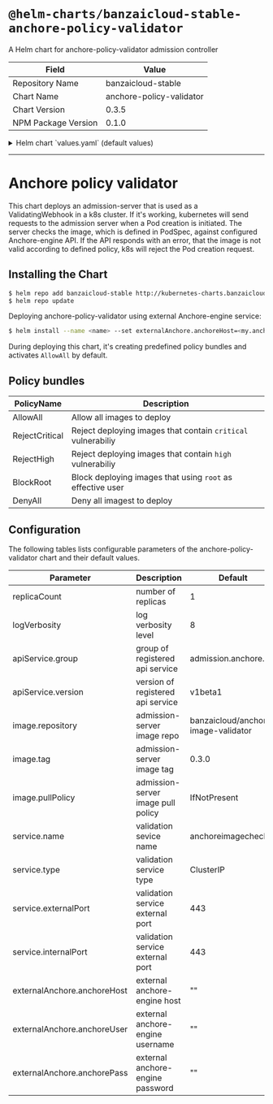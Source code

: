 # `@helm-charts/banzaicloud-stable-anchore-policy-validator`

A Helm chart for anchore-policy-validator admission controller

| Field               | Value                    |
| ------------------- | ------------------------ |
| Repository Name     | banzaicloud-stable       |
| Chart Name          | anchore-policy-validator |
| Chart Version       | 0.3.5                    |
| NPM Package Version | 0.1.0                    |

<details>

<summary>Helm chart `values.yaml` (default values)</summary>

```yaml
replicaCount: 1
logVerbosity: 1
apiService:
  group: admission.anchore.io
  version: v1beta1
image:
  repository: banzaicloud/anchore-image-validator
  tag: 0.3.2
  pullPolicy: IfNotPresent
service:
  name: anchoreimagecheck
  type: ClusterIP
  externalPort: 443
  internalPort: 8443
externalAnchore:
  anchoreHost: ''
  anchoreUser: ''
  anchorePass: ''
resources: {}

## Node selector
## ref: https://kubernetes.io/docs/concepts/configuration/assign-pod-node/#nodeselector
nodeSelector: {}

## Affinity
## ref: https://kubernetes.io/docs/concepts/configuration/assign-pod-node/#affinity-and-anti-affinity
affinity: {}

## Tolerations
## ref: https://kubernetes.io/docs/concepts/configuration/taint-and-toleration/
tolerations: []
```

</details>

---

# Anchore policy validator

This chart deploys an admission-server that is used as a ValidatingWebhook in a k8s cluster. If it's working, kubernetes will send requests to the admission server when a Pod creation is initiated. The server checks the image, which is defined in PodSpec, against configured Anchore-engine API. If the API responds with an error, that the image is not valid according to defined policy, k8s will reject the Pod creation request.

## Installing the Chart

```bash
$ helm repo add banzaicloud-stable http://kubernetes-charts.banzaicloud.com/branch/master
$ helm repo update
```

Deploying anchore-policy-validator using external Anchore-engine service:

```bash
$ helm install --name <name> --set externalAnchore.anchoreHost=<my.anchore.host>  --set externalAnchore.anchoreUser=<username> -set externalAnchore.anchorePass=<password> banzaicloud-stable/anchore-policy-validator
```

During deploying this chart, it's creating predefined policy bundles and activates `AllowAll` by default.

## Policy bundles

| PolicyName     | Description                                                  |
| -------------- | ------------------------------------------------------------ |
| AllowAll       | Allow all images to deploy                                   |
| RejectCritical | Reject deploying images that contain `critical` vulnerabiliy |
| RejectHigh     | Reject deploying images that contain `high` vulnerabiliy     |
| BlockRoot      | Block deploying images that using `root` as effective user   |
| DenyAll        | Deny all imagest to deploy                                   |

## Configuration

The following tables lists configurable parameters of the anchore-policy-validator chart and their default values.

| Parameter                   | Description                        | Default                             |
| --------------------------- | ---------------------------------- | ----------------------------------- |
| replicaCount                | number of replicas                 | 1                                   |
| logVerbosity                | log verbosity level                | 8                                   |
| apiService.group            | group of registered api service    | admission.anchore.io                |
| apiService.version          | version of registered api service  | v1beta1                             |
| image.repository            | admission-server image repo        | banzaicloud/anchore-image-validator |
| image.tag                   | admission-server image tag         | 0.3.0                               |
| image.pullPolicy            | admission-server image pull policy | IfNotPresent                        |
| service.name                | validation sevice name             | anchoreimagecheck                   |
| service.type                | validation service type            | ClusterIP                           |
| service.externalPort        | validation service external port   | 443                                 |
| service.internalPort        | validation service external port   | 443                                 |
| externalAnchore.anchoreHost | external anchore-engine host       | ""                                  |
| externalAnchore.anchoreUser | external anchore-engine username   | ""                                  |
| externalAnchore.anchorePass | external anchore-engine password   | ""                                  |
